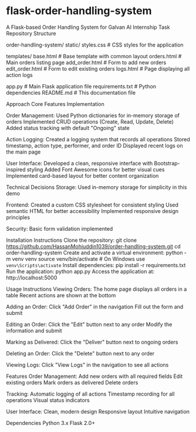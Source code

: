 # flask-order-handling-system
A Flask-based Order Handling System for Galvan AI Internship Task
Repository Structure

order-handling-system/
static/
styles.css            # CSS styles for the application

templates/
base.html            # Base template with common layout
orders.html          # Main orders listing page
add_order.html       # Form to add new orders
edit_order.html      # Form to edit existing orders
logs.html            # Page displaying all action logs

app.py                   # Main Flask application file
requirements.txt          # Python dependencies
README.md                # This documentation file

Approach
Core Features Implementation

Order Management:
Used Python dictionaries for in-memory storage of orders
Implemented CRUD operations (Create, Read, Update, Delete)
Added status tracking with default "Ongoing" state

Action Logging:
Created a logging system that records all operations
Stored timestamp, action type, performer, and order ID
Displayed recent logs on the main page

User Interface:
Developed a clean, responsive interface with Bootstrap-inspired styling
Added Font Awesome icons for better visual cues
Implemented card-based layout for better content organization

Technical Decisions
Storage:
Used in-memory storage for simplicity in this demo

Frontend:
Created a custom CSS stylesheet for consistent styling
Used semantic HTML for better accessibility
Implemented responsive design principles

Security:
Basic form validation implemented

Installation Instructions
Clone the repository:
git clone https://github.com/HassanMohiuddin1039/order-handling-system.git
cd order-handling-system
Create and activate a virtual environment:
python -m venv venv
source venv/bin/activate  # On Windows use `venv\Scripts\activate`
Install dependencies:
pip install -r requirements.txt
Run the application:
python app.py
Access the application at:
http://localhost:5000

Usage Instructions
Viewing Orders:
The home page displays all orders in a table
Recent actions are shown at the bottom

Adding an Order:
Click "Add Order" in the navigation
Fill out the form and submit

Editing an Order:
Click the "Edit" button next to any order
Modify the information and submit

Marking as Delivered:
Click the "Deliver" button next to ongoing orders

Deleting an Order:
Click the "Delete" button next to any order

Viewing Logs:
Click "View Logs" in the navigation to see all actions

Features
Order Management:
Add new orders with all required fields
Edit existing orders
Mark orders as delivered
Delete orders

Tracking:
Automatic logging of all actions
Timestamp recording for all operations
Visual status indicators

User Interface:
Clean, modern design
Responsive layout
Intuitive navigation

Dependencies
Python 3.x
Flask 2.0+
